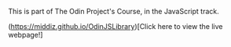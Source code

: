 This is part of The Odin Project's Course, in the JavaScript track.

(https://middiz.github.io/OdinJSLibrary)[Click here to view the live webpage!]
